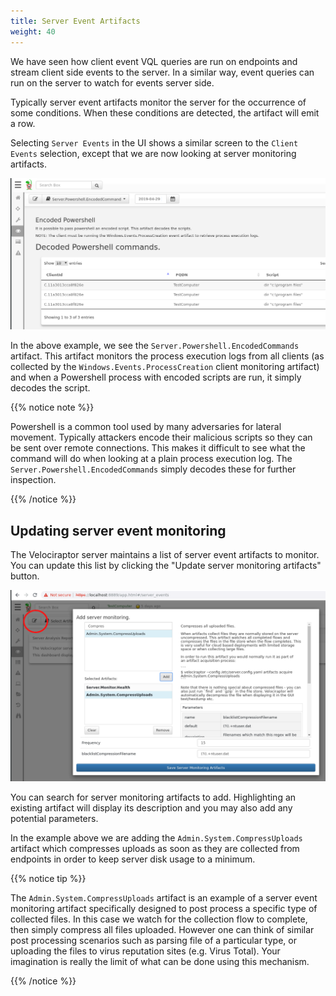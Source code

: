 ```yaml
---
title: Server Event Artifacts
weight: 40
---
```


We have seen how client event VQL queries are run on endpoints and
stream client side events to the server. In a similar way, event
queries can run on the server to watch for events server side.

Typically server event artifacts monitor the server for the occurrence
of some conditions. When these conditions are detected, the artifact
will emit a row.

Selecting `Server Events` in the UI shows a similar screen to the
`Client Events` selection, except that we are now looking at server
monitoring artifacts.

![Server Events](../server_events.png)


In the above example, we see the `Server.Powershell.EncodedCommands`
artifact. This artifact monitors the process execution logs from all
clients (as collected by the `Windows.Events.ProcessCreation` client
monitoring artifact) and when a Powershell process with encoded
scripts are run, it simply decodes the script.

{{% notice note %}}

Powershell is a common tool used by many adversaries for lateral
movement. Typically attackers encode their malicious scripts so they
can be sent over remote connections. This makes it difficult to see
what the command will do when looking at a plain process execution
log. The `Server.Powershell.EncodedCommands` simply decodes these for
further inspection.

{{% /notice %}}


## Updating server event monitoring

The Velociraptor server maintains a list of server event artifacts to
monitor. You can update this list by clicking the "Update server
monitoring artifacts" button.

![Add Server Monitoring](../server_events_add.png)

You can search for server monitoring artifacts to add. Highlighting an
existing artifact will display its description and you may also add
any potential parameters.

In the example above we are adding the `Admin.System.CompressUploads`
artifact which compresses uploads as soon as they are collected from
endpoints in order to keep server disk usage to a minimum.

{{% notice tip %}}

The `Admin.System.CompressUploads` artifact is an example of a server
event monitoring artifact specifically designed to post process a
specific type of collected files. In this case we watch for the
collection flow to complete, then simply compress all files
uploaded. However one can think of similar post processing scenarios
such as parsing file of a particular type, or uploading the files to
virus reputation sites (e.g. Virus Total). Your imagination is really
the limit of what can be done using this mechanism.

{{% /notice %}}
